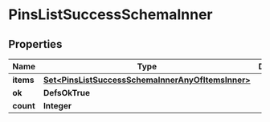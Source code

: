 

# PinsListSuccessSchemaInner


## Properties

| Name | Type | Description | Notes |
|------------ | ------------- | ------------- | -------------|
|**items** | [**Set&lt;PinsListSuccessSchemaInnerAnyOfItemsInner&gt;**](PinsListSuccessSchemaInnerAnyOfItemsInner.md) |  |  |
|**ok** | **DefsOkTrue** |  |  |
|**count** | **Integer** |  |  |



